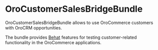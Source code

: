 # OroCustomerSalesBridgeBundle

OroCustomerSalesBridgeBundle allows to use OroCommerce customers with OroCRM opportunities.

The bundle provides [Behat](http://behat.org/en/latest/) features for testing customer-related functionality in the OroCommerce applications.
